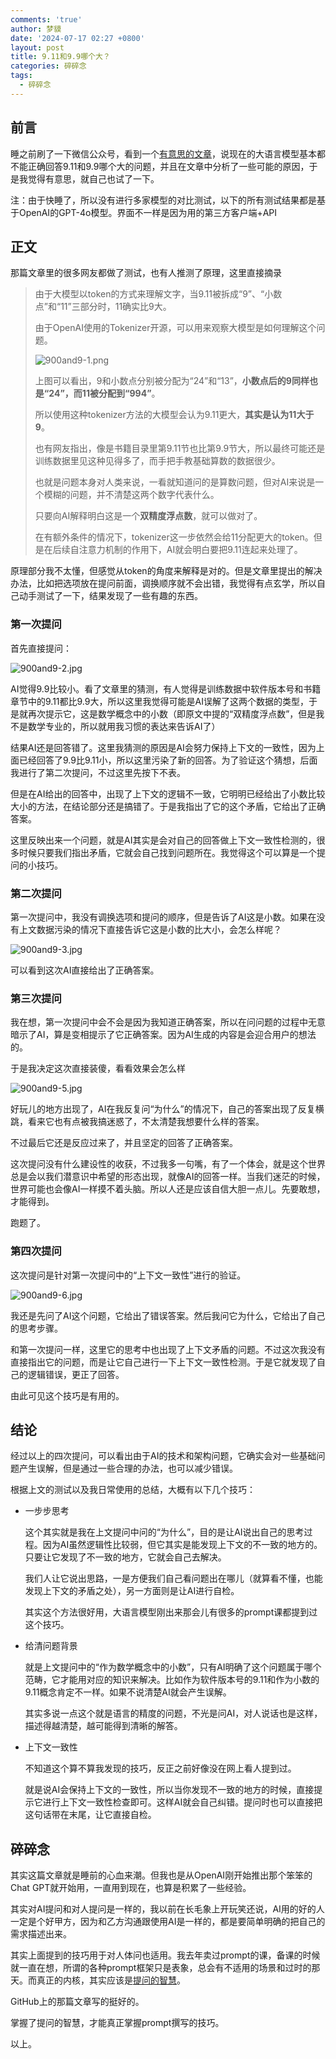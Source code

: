 ```yaml
---
comments: 'true'
author: 梦貘
date: '2024-07-17 02:27 +0800'
layout: post
title: 9.11和9.9哪个大？
categories: 碎碎念
tags:
  - 碎碎念
---
```

## 前言

睡之前刷了一下微信公众号，看到一个[有意思的文章](https://mp.weixin.qq.com/s/BV9Xw91Tu7_hJYliH4xkNw)，说现在的大语言模型基本都不能正确回答9.11和9.9哪个大的问题，并且在文章中分析了一些可能的原因，于是我觉得有意思，就自己也试了一下。

注：由于快睡了，所以没有进行多家模型的对比测试，以下的所有测试结果都是基于OpenAI的GPT-4o模型。界面不一样是因为用的第三方客户端+API

## 正文

那篇文章里的很多网友都做了测试，也有人推测了原理，这里直接摘录

> 由于大模型以token的方式来理解文字，当9.11被拆成“9”、“小数点”和“11”三部分时，11确实比9大。
>
> 由于OpenAI使用的Tokenizer开源，可以用来观察大模型是如何理解这个问题。
>
> ![900and9-1.png]({{site.baseurl}}/images/900and9-1.png)
>
> 上图可以看出，9和小数点分别被分配为“24”和“13”，**小数点后的9同样也是“24”，而11被分配到“994”**。
>
> 所以使用这种tokenizer方法的大模型会认为9.11更大，**其实是认为11大于9**。
>
> 也有网友指出，像是书籍目录里第9.11节也比第9.9节大，所以最终可能还是训练数据里见这种见得多了，而手把手教基础算数的数据很少。
>
> 也就是问题本身对人类来说，一看就知道问的是算数问题，但对AI来说是一个模糊的问题，并不清楚这两个数字代表什么。
>
> 只要向AI解释明白这是一个**双精度浮点数**，就可以做对了。
>
> 在有额外条件的情况下，tokenizer这一步依然会给11分配更大的token。但是在后续自注意力机制的作用下，AI就会明白要把9.11连起来处理了。

原理部分我不太懂，但感觉从token的角度来解释是对的。但是文章里提出的解决办法，比如把选项放在提问前面，调换顺序就不会出错，我觉得有点玄学，所以自己动手测试了一下，结果发现了一些有趣的东西。

### 第一次提问

首先直接提问：

![900and9-2.jpg]({{site.baseurl}}/images/900and9-2.jpg)

AI觉得9.9比较小。看了文章里的猜测，有人觉得是训练数据中软件版本号和书籍章节中的9.11都比9.9大，所以这里我觉得可能是AI误解了这两个数据的类型，于是就再次提示它，这是数学概念中的小数（即原文中提的“双精度浮点数”，但是我不是数学专业的，所以就用我习惯的表达来告诉AI了）

结果AI还是回答错了。这里我猜测的原因是AI会努力保持上下文的一致性，因为上面已经回答了9.9比9.11小，所以这里污染了新的回答。为了验证这个猜想，后面我进行了第二次提问，不过这里先按下不表。

但是在AI给出的回答中，出现了上下文的逻辑不一致，它明明已经给出了小数比较大小的方法，在结论部分还是搞错了。于是我指出了它的这个矛盾，它给出了正确答案。

这里反映出来一个问题，就是AI其实是会对自己的回答做上下文一致性检测的，很多时候只要我们指出矛盾，它就会自己找到问题所在。我觉得这个可以算是一个提问的小技巧。

### 第二次提问

第一次提问中，我没有调换选项和提问的顺序，但是告诉了AI这是小数。如果在没有上文数据污染的情况下直接告诉它这是小数的比大小，会怎么样呢？

![900and9-3.jpg]({{site.baseurl}}/images/900and9-3.jpg)

可以看到这次AI直接给出了正确答案。

### 第三次提问

我在想，第一次提问中会不会是因为我知道正确答案，所以在问问题的过程中无意暗示了AI，算是变相提示了它正确答案。因为AI生成的内容是会迎合用户的想法的。

于是我决定这次直接装傻，看看效果会怎么样

![900and9-5.jpg]({{site.baseurl}}/images/900and9-5.jpg)

好玩儿的地方出现了，AI在我反复问“为什么”的情况下，自己的答案出现了反复横跳，看来它也有点被我搞迷惑了，不太清楚我想要什么样的答案。

不过最后它还是反应过来了，并且坚定的回答了正确答案。

这次提问没有什么建设性的收获，不过我多一句嘴，有了一个体会，就是这个世界总是会以我们潜意识中希望的形态出现，就像AI的回答一样。当我们迷茫的时候，世界可能也会像AI一样摸不着头脑。所以人还是应该自信大胆一点儿。先要敢想，才能得到。

跑题了。

### 第四次提问

这次提问是针对第一次提问中的“上下文一致性”进行的验证。

![900and9-6.jpg]({{site.baseurl}}/images/900and9-6.jpg)

我还是先问了AI这个问题，它给出了错误答案。然后我问它为什么，它给出了自己的思考步骤。

和第一次提问一样，这里它的思考中也出现了上下文矛盾的问题。不过这次我没有直接指出它的问题，而是让它自己进行一下上下文一致性检测。于是它就发现了自己的逻辑错误，更正了回答。

由此可见这个技巧是有用的。

## 结论

经过以上的四次提问，可以看出由于AI的技术和架构问题，它确实会对一些基础问题产生误解，但是通过一些合理的办法，也可以减少错误。

根据上文的测试以及我日常使用的总结，大概有以下几个技巧：

- 一步步思考

  这个其实就是我在上文提问中问的“为什么”，目的是让AI说出自己的思考过程。因为AI虽然逻辑性比较弱，但它其实是能发现上下文的不一致的地方的。只要让它发现了不一致的地方，它就会自己去解决。

  我们人让它说出思路，一是方便我们自己看问题出在哪儿（就算看不懂，也能发现上下文的矛盾之处），另一方面则是让AI进行自检。

  其实这个方法很好用，大语言模型刚出来那会儿有很多的prompt课都提到过这个技巧。

- 给清问题背景

  就是上文提问中的“作为数学概念中的小数”，只有AI明确了这个问题属于哪个范畴，它才能用对应的知识来解决。比如作为软件版本号的9.11和作为小数的9.11概念肯定不一样。如果不说清楚AI就会产生误解。

  其实多说一点这个就是语言的精度的问题，不光是问AI，对人说话也是这样，描述得越清楚，越可能得到清晰的解答。

- 上下文一致性

  不知道这个算不算我发现的技巧，反正之前好像没在网上看人提到过。

  就是说AI会保持上下文的一致性，所以当你发现不一致的地方的时候，直接提示它进行上下文一致性检查即可。这样AI就会自己纠错。提问时也可以直接把这句话带在末尾，让它直接自检。

## 碎碎念

其实这篇文章就是睡前的心血来潮。但我也是从OpenAI刚开始推出那个笨笨的Chat GPT就开始用，一直用到现在，也算是积累了一些经验。

其实对AI提问和对人提问是一样的，我以前在长毛象上开玩笑还说，AI用的好的人一定是个好甲方，因为和乙方沟通跟使用AI是一样的，都是要简单明确的把自己的需求描述出来。

其实上面提到的技巧用于对人体问也适用。我去年卖过prompt的课，备课的时候就一直在想，所谓的各种prompt框架只是表象，总会有不适用的场景和过时的那天。而真正的内核，其实应该是[提问的智慧](https://github.com/ryanhanwu/How-To-Ask-Questions-The-Smart-Way/blob/main/README-zh_CN.md)。

GitHub上的那篇文章写的挺好的。

掌握了提问的智慧，才能真正掌握prompt撰写的技巧。

以上。